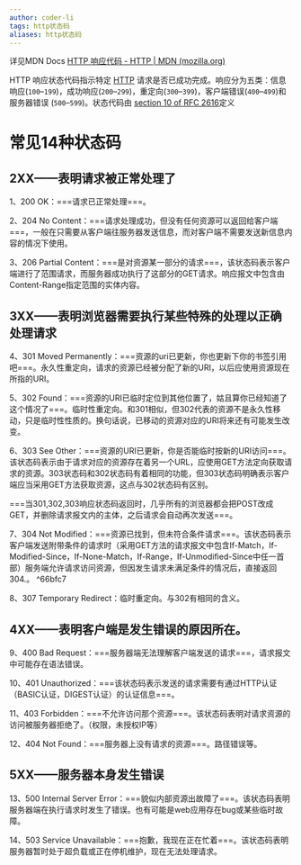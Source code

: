 ```yaml
---
author: coder-li
tags: http状态码
aliases: http状态码
---
```

详见MDN Docs
[HTTP 响应代码 - HTTP | MDN (mozilla.org)](https://developer.mozilla.org/zh-CN/docs/web/http/status)

HTTP 响应状态代码指示特定 [HTTP](https://developer.mozilla.org/zh-cn/HTTP "This is a link to an unwritten page") 请求是否已成功完成。响应分为五类：信息响应(`100`–`199`)，成功响应(`200`–`299`)，重定向(`300`–`399`)，客户端错误(`400`–`499`)和服务器错误 (`500`–`599`)。状态代码由 [section 10 of RFC 2616](https://tools.ietf.org/html/rfc2616#section-10)定义

# 常见14种状态码

## 2XX——表明请求被正常处理了

1、200 OK：===请求已正常处理===。

2、204 No Content：===请求处理成功，但没有任何资源可以返回给客户端===，一般在只需要从客户端往服务器发送信息，而对客户端不需要发送新信息内容的情况下使用。

3、206 Partial Content：===是对资源某一部分的请求===，该状态码表示客户端进行了范围请求，而服务器成功执行了这部分的GET请求。响应报文中包含由Content-Range指定范围的实体内容。

## 3XX——表明浏览器需要执行某些特殊的处理以正确处理请求

4、301 Moved Permanently：===资源的uri已更新，你也更新下你的书签引用吧===。永久性重定向，请求的资源已经被分配了新的URI，以后应使用资源现在所指的URI。

5、302 Found：===资源的URI已临时定位到其他位置了，姑且算你已经知道了这个情况了===。临时性重定向。和301相似，但302代表的资源不是永久性移动，只是临时性性质的。换句话说，已移动的资源对应的URI将来还有可能发生改变。

6、303 See Other：===资源的URI已更新，你是否能临时按新的URI访问===。该状态码表示由于请求对应的资源存在着另一个URL，应使用GET方法定向获取请求的资源。303状态码和302状态码有着相同的功能，但303状态码明确表示客户端应当采用GET方法获取资源，这点与302状态码有区别。

===当301,302,303响应状态码返回时，几乎所有的浏览器都会把POST改成GET，并删除请求报文内的主体，之后请求会自动再次发送===。

7、304 Not Modified：===资源已找到，但未符合条件请求===。该状态码表示客户端发送附带条件的请求时（采用GET方法的请求报文中包含If-Match，If-Modified-Since，If-None-Match，If-Range，If-Unmodified-Since中任一首部）服务端允许请求访问资源，但因发生请求未满足条件的情况后，直接返回304.。 ^66bfc7

8、307 Temporary Redirect：临时重定向。与302有相同的含义。

## 4XX——表明客户端是发生错误的原因所在。

9、400 Bad Request：===服务器端无法理解客户端发送的请求===，请求报文中可能存在语法错误。

10、401 Unauthorized：===该状态码表示发送的请求需要有通过HTTP认证（BASIC认证，DIGEST认证）的认证信息===。

11、403 Forbidden：===不允许访问那个资源===。该状态码表明对请求资源的访问被服务器拒绝了。（权限，未授权IP等）

12、404 Not Found：===服务器上没有请求的资源===。路径错误等。

## 5XX——服务器本身发生错误

13、500 Internal Server Error：===貌似内部资源出故障了===。该状态码表明服务器端在执行请求时发生了错误。也有可能是web应用存在bug或某些临时故障。

14、503 Service Unavailable：===抱歉，我现在正在忙着===。该状态码表明服务器暂时处于超负载或正在停机维护，现在无法处理请求。
